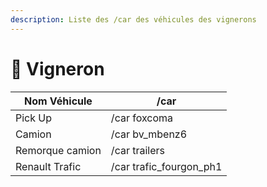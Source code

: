 ```yaml
---
description: Liste des /car des véhicules des vignerons
---
```


# 🍇 Vigneron

| Nom Véhicule    | /car                      |
| --------------- | ------------------------- |
| Pick Up         | /car foxcoma              |
| Camion          | /car bv\_mbenz6           |
| Remorque camion | /car trailers             |
| Renault Trafic  | /car trafic\_fourgon\_ph1 |

